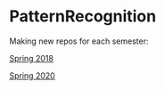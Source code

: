 # PatternRecognition
Making new repos for each semester:

[Spring 2018](https://github.com/mdaugherity/PatternRecognition2018/)

[Spring 2020](https://github.com/mdaugherity/PatternRecognition2020/)

